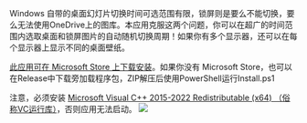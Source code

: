Windows 自带的桌面幻灯片切换时间可选范围有限，锁屏则是要么不能切换，要么无法使用OneDrive上的图库。本应用克服这两个问题，你可以在超广的时间范围内选取桌面和锁屏图片的自动随机切换周期！如果你有多个显示器，还可以在每个显示器上显示不同的桌面壁纸。

[此应用可在 Microsoft Store 上下载安装](https://apps.microsoft.com/detail/9n2mthbcjkc2)。如果你没有 Microsoft Store，也可以在Release中下载旁加载程序包，ZIP解压后使用PowerShell运行Install.ps1

注意，必须安装 [Microsoft Visual C++ 2015-2022 Redistributable (x64) （俗称VC运行库）](https://learn.microsoft.com/zh-cn/cpp/windows/latest-supported-vc-redist)，否则应用无法启动。
![](https://store-images.s-microsoft.com/image/apps.15284.13953616597868327.7c82eb50-8567-40ad-a653-7d0bde68d810.e6a3b022-f3c6-4b18-b99d-d284aa2075e5?h=464)
